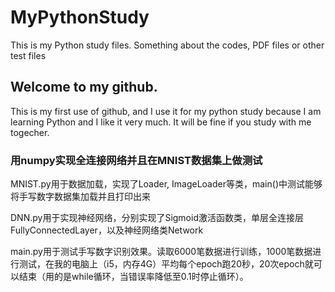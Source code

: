 # MyPythonStudy
This is my Python study files. Something about the codes, PDF files or other test files


## Welcome to my github.

This is my first use of github, and I use it for my python study because I am learning Python and I like it very much.
It will be fine if you study with me togecher.

### 用numpy实现全连接网络并且在MNIST数据集上做测试

MNIST.py用于数据加载，实现了Loader, ImageLoader等类，main()中测试能够将手写数字数据集加载并且打印出来

DNN.py用于实现神经网络，分别实现了Sigmoid激活函数类，单层全连接层FullyConnectedLayer，以及神经网络类Network

main.py用于测试手写数字识别效果。读取6000笔数据进行训练，1000笔数据进行测试，在我的电脑上（i5，内存4G）平均每个epoch跑20秒，20次epoch就可以结束（用的是while循环，当错误率降低至0.1时停止循环）。
